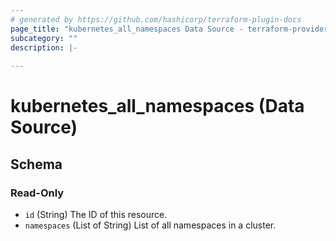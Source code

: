 ```yaml
---
# generated by https://github.com/hashicorp/terraform-plugin-docs
page_title: "kubernetes_all_namespaces Data Source - terraform-provider-kubernetes"
subcategory: ""
description: |-
  
---
```


# kubernetes_all_namespaces (Data Source)





<!-- schema generated by tfplugindocs -->
## Schema

### Read-Only

- `id` (String) The ID of this resource.
- `namespaces` (List of String) List of all namespaces in a cluster.


